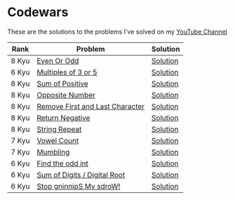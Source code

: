 # Codewars

These are the solutions to the problems I've solved on my [YouTube Channel](https://www.youtube.com/channel/UCswNz8o2CJLKAwgQ-BNg4iw)

| Rank  | Problem                                                               | Solution                                            |
| ----- | --------------------------------------------------------------------- | --------------------------------------------------- |
| 8 Kyu | [Even Or Odd](./8-kyu/even-odd/index.md)                              | [Solution](./8-kyu/even-odd/inde.js)                |
| 6 Kyu | [Multiples of 3 or 5](./6-kyu/multiple-3-or-5/index.md)               | [Solution](./6-kyu/multiple-3-or-5/inde.js)         |
| 8 Kyu | [Sum of Positive](./8-kyu/sum-positive/index.md)                      | [Solution](./8-kyu/sum-positive/index.js)           |
| 8 Kyu | [Opposite Number](./8-kyu/opposite-number/index.md)                   | [Solution](./8-kyu/opposite-number/index.js)        |
| 8 Kyu | [Remove First and Last Character](./8-kyu/remove-first-last/index.md) | [Solution](./8-kyu/remove-first-last/index.js)      |
| 8 Kyu | [Return Negative](./8-kyu/return-negative/index.md)                   | [Solution](./8-kyu/return-negative/index.js)        |
| 8 Kyu | [String Repeat](./8-kyu/string-repeat/index.md)                       | [Solution](./8-kyu/string-repeat/index.js)          |
| 7 Kyu | [Vowel Count](./7-kyu/vowel-count/index.md)                           | [Solution](./7-kyu/../8-kyu/string-repeat/index.js) |
| 7 Kyu | [Mumbling](./7-kyu/mumbling/index.md)                                 | [Solution](./7-kyu/mumbling/index.js)               |
| 6 Kyu | [Find the odd int](./6-kyu/odd-int/index.md)                          | [Solution](./6-kyu/odd-int/index.js)                |
| 6 Kyu | [Sum of Digits / Digital Root](./6-kyu/digital-root/index.md)         | [Solution](./6-kyu/digital-root/index.js)           |
| 6 Kyu | [Stop gninnipS My sdroW!](./6-kyu/spinning-words/index.md)            | [Solution](./6-kyu/spinning-words/inex.js)          |
